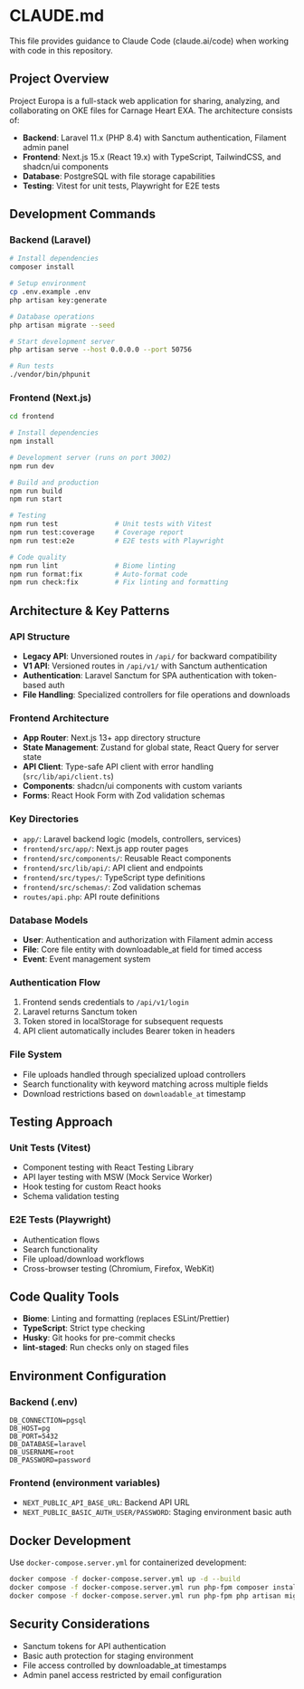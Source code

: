 # CLAUDE.md

This file provides guidance to Claude Code (claude.ai/code) when working with code in this repository.

## Project Overview

Project Europa is a full-stack web application for sharing, analyzing, and collaborating on OKE files for Carnage Heart EXA. The architecture consists of:

- **Backend**: Laravel 11.x (PHP 8.4) with Sanctum authentication, Filament admin panel
- **Frontend**: Next.js 15.x (React 19.x) with TypeScript, TailwindCSS, and shadcn/ui components
- **Database**: PostgreSQL with file storage capabilities
- **Testing**: Vitest for unit tests, Playwright for E2E tests

## Development Commands

### Backend (Laravel)
```bash
# Install dependencies
composer install

# Setup environment
cp .env.example .env
php artisan key:generate

# Database operations
php artisan migrate --seed

# Start development server
php artisan serve --host 0.0.0.0 --port 50756

# Run tests
./vendor/bin/phpunit
```

### Frontend (Next.js)
```bash
cd frontend

# Install dependencies
npm install

# Development server (runs on port 3002)
npm run dev

# Build and production
npm run build
npm run start

# Testing
npm run test              # Unit tests with Vitest
npm run test:coverage     # Coverage report
npm run test:e2e          # E2E tests with Playwright

# Code quality
npm run lint              # Biome linting
npm run format:fix        # Auto-format code
npm run check:fix         # Fix linting and formatting
```

## Architecture & Key Patterns

### API Structure
- **Legacy API**: Unversioned routes in `/api/` for backward compatibility
- **V1 API**: Versioned routes in `/api/v1/` with Sanctum authentication
- **Authentication**: Laravel Sanctum for SPA authentication with token-based auth
- **File Handling**: Specialized controllers for file operations and downloads

### Frontend Architecture
- **App Router**: Next.js 13+ app directory structure
- **State Management**: Zustand for global state, React Query for server state
- **API Client**: Type-safe API client with error handling (`src/lib/api/client.ts`)
- **Components**: shadcn/ui components with custom variants
- **Forms**: React Hook Form with Zod validation schemas

### Key Directories
- `app/`: Laravel backend logic (models, controllers, services)
- `frontend/src/app/`: Next.js app router pages
- `frontend/src/components/`: Reusable React components
- `frontend/src/lib/api/`: API client and endpoints
- `frontend/src/types/`: TypeScript type definitions
- `frontend/src/schemas/`: Zod validation schemas
- `routes/api.php`: API route definitions

### Database Models
- **User**: Authentication and authorization with Filament admin access
- **File**: Core file entity with downloadable_at field for timed access
- **Event**: Event management system

### Authentication Flow
1. Frontend sends credentials to `/api/v1/login`
2. Laravel returns Sanctum token
3. Token stored in localStorage for subsequent requests
4. API client automatically includes Bearer token in headers

### File System
- File uploads handled through specialized upload controllers
- Search functionality with keyword matching across multiple fields
- Download restrictions based on `downloadable_at` timestamp

## Testing Approach

### Unit Tests (Vitest)
- Component testing with React Testing Library
- API layer testing with MSW (Mock Service Worker)
- Hook testing for custom React hooks
- Schema validation testing

### E2E Tests (Playwright)
- Authentication flows
- Search functionality
- File upload/download workflows
- Cross-browser testing (Chromium, Firefox, WebKit)

## Code Quality Tools

- **Biome**: Linting and formatting (replaces ESLint/Prettier)
- **TypeScript**: Strict type checking
- **Husky**: Git hooks for pre-commit checks
- **lint-staged**: Run checks only on staged files

## Environment Configuration

### Backend (.env)
```
DB_CONNECTION=pgsql
DB_HOST=pg
DB_PORT=5432
DB_DATABASE=laravel
DB_USERNAME=root
DB_PASSWORD=password
```

### Frontend (environment variables)
- `NEXT_PUBLIC_API_BASE_URL`: Backend API URL
- `NEXT_PUBLIC_BASIC_AUTH_USER/PASSWORD`: Staging environment basic auth

## Docker Development

Use `docker-compose.server.yml` for containerized development:
```bash
docker compose -f docker-compose.server.yml up -d --build
docker compose -f docker-compose.server.yml run php-fpm composer install
docker compose -f docker-compose.server.yml run php-fpm php artisan migrate
```

## Security Considerations

- Sanctum tokens for API authentication
- Basic auth protection for staging environment  
- File access controlled by downloadable_at timestamps
- Admin panel access restricted by email configuration